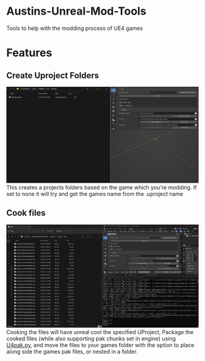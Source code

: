 # Austins-Unreal-Mod-Tools
Tools to help with the modding process of UE4 games 

# Features 

## Create Uproject Folders
![generate_folders](https://github.com/Austin12325/Austins-Unreal-Mod-Tools/blob/main/docs/generatefolder.gif "Folder Generation")
This creates a projects folders based on the game which you're modding. If set to none it will try and get the games name from the .uproject name

## Cook files 
![cook_files](https://github.com/Austin12325/Austins-Unreal-Mod-Tools/blob/main/docs/cookfiles.gif "Cook Files")
Cooking the files will have unreal cool the specified UProject, Package the cooked files (while also supporting pak chunks set in engine) using [U4pak.py](https://github.com/panzi/u4pak), and move the files to your games folder with the option to place along side the games pak files, or nested in a folder. 

